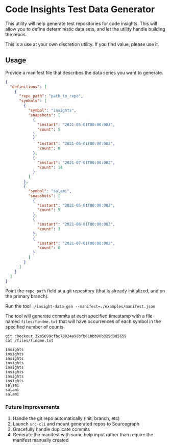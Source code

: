 # Code Insights Test Data Generator

This utility will help generate test repositories for code insights. This will allow you
to define deterministic data sets, and let the utility handle building the repos.

This is a use at your own discretion utility. If you find value, please use it.

## Usage

Provide a manifest file that describes the data series you want to generate.

```json
{
  "definitions": [
    {
      "repo_path": "path_to_repo",
      "symbols": [
        {
          "symbol": "insights",
          "snapshots": [
            {
              "instant": "2021-05-01T00:00:00Z",
              "count": 5
            },
            {
              "instant": "2021-06-01T00:00:00Z",
              "count": 8
            },
            {
              "instant": "2021-07-01T00:00:00Z",
              "count": 14
            }
          ]
        },
        {
          "symbol": "salami",
          "snapshots": [
            {
              "instant": "2021-05-01T00:00:00Z",
              "count": 5
            },
            {
              "instant": "2021-06-01T00:00:00Z",
              "count": 3
            },
            {
              "instant": "2021-07-01T00:00:00Z",
              "count": 0
            }
          ]
        }
      ]
    }
  ]
}
```

Point the `repo_path` field at a git repository (that is already initialized, and on the primary branch).

Run the tool `./insight-data-gen --manifest=./examples/manifest.json`

The tool will generate commits at each specified timestamp with a file named `files/findme.txt` that will have
occurrences of each symbol in the specified number of counts

```
git checkout 32e5099cfbc70024a98bfb61bbb90b325d3d5659
cat /files/findme.txt

insights
insights
insights
insights
insights
insights
insights
insights
salami
salami
salami
```

### Future Improvements

1. Handle the git repo automatically (init, branch, etc)
2. Launch `src-cli` and mount generated repos to Sourcegraph
3. Gracefully handle duplicate commits
4. Generate the manifest with some help input rather than require the manifest manually created
